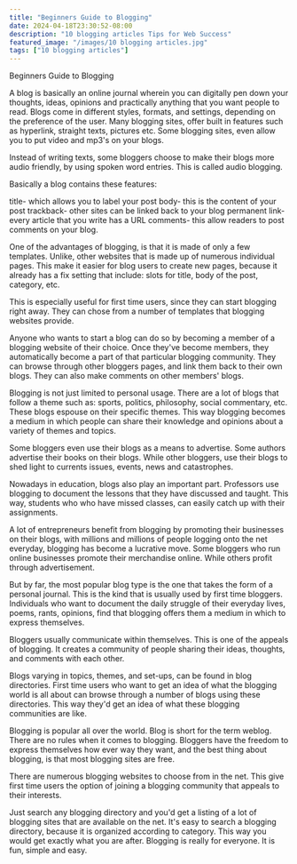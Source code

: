 ```yaml
---
title: "Beginners Guide to Blogging"
date: 2024-04-18T23:30:52-08:00
description: "10 blogging articles Tips for Web Success"
featured_image: "/images/10 blogging articles.jpg"
tags: ["10 blogging articles"]
---
```


Beginners Guide to Blogging

A blog is basically an online journal wherein you can digitally pen down your thoughts, ideas, opinions and practically anything that you want people to read. Blogs come in different styles, formats, and settings, depending on the preference of the user. Many blogging sites, offer built in features such as hyperlink, straight texts, pictures etc. Some blogging sites, even allow you to put video and mp3's on your blogs. 

Instead of writing texts, some bloggers choose to make their blogs more audio friendly, by using spoken word entries. This is called audio blogging.

Basically a blog contains these features:

title- which allows you to label your post
body- this is the content of your post
trackback- other sites can be linked back to your blog
permanent link- every article that you write has a URL
comments- this allow readers to post comments on your blog.

One of the advantages of blogging, is that it is made of only a few templates. Unlike, other websites that is made up of numerous individual pages. This make it easier for blog users to create new pages, because it already has a fix setting that include: slots for title, body of the post, category, etc.

This is especially useful for first time users, since they can start blogging right away. They can chose from a  number of templates that blogging websites provide.

Anyone who wants to start a blog can do so by becoming a member of a blogging website of their choice. Once they've become members, they automatically become a part of that particular blogging community. They can browse through other bloggers pages, and link them back to their own blogs. They can also make comments on other members' blogs.

Blogging is not just limited to personal usage. There are a lot of blogs that follow a theme such as: sports, politics, philosophy, social commentary, etc. These blogs espouse on their specific themes. This way blogging becomes a medium in which people can share their knowledge and opinions about a variety of themes and topics. 

Some bloggers even use their blogs as a means to advertise. Some authors advertise their books on their blogs. While other bloggers, use their blogs to shed light to currents issues, events, news and catastrophes. 

Nowadays in education, blogs also play an important part. Professors use blogging to document the lessons that they have discussed and taught. This way, students who who have missed classes, can easily catch up with their assignments.

A lot of entrepreneurs benefit from blogging by promoting their businesses on their blogs, with millions and millions of people logging onto the net everyday, blogging has become a lucrative move. Some bloggers who run online businesses promote their merchandise online. While others profit through advertisement.

But by far, the most popular blog type is the one that takes the form of a personal journal. This is the kind that is usually used by first time bloggers. Individuals who want to document the daily struggle of their everyday lives, poems, rants, opinions, find that blogging offers them a medium in which to express themselves.

Bloggers usually communicate within themselves. This is one of the appeals of blogging. It creates a community of people sharing their ideas, thoughts, and comments with each other.

Blogs varying in topics, themes, and set-ups, can be found in blog directories. First time users who want to get an idea of what the blogging world is all about can browse through a number of blogs using these directories. This way they'd get an idea of what these blogging communities are like.

Blogging is popular all over the world. Blog is short for the term weblog. There are no rules when it comes to blogging. Bloggers have the freedom to express themselves how ever way they want, and the best thing about blogging, is that most blogging sites are free. 

There are numerous blogging websites to choose from in the net. This give first time users the option of joining a blogging community that appeals to their interests. 

Just search any blogging directory and you'd get a listing of a lot of blogging sites that are available on the net. It's easy to search a blogging directory, because it is organized according to category. This way you would get exactly what you are after. Blogging is really for everyone. It is fun, simple and easy. 



